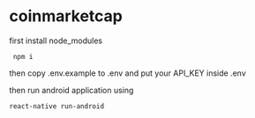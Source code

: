 # coinmarketcap
first install node_modules

<code> npm i </code>

then copy .env.example to .env and put your API_KEY inside .env 

then run android application using 

<code>react-native run-android</code>
